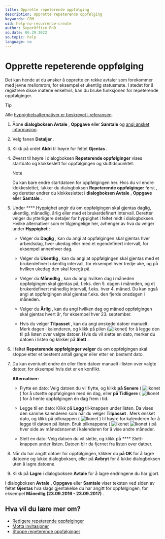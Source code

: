 ```yaml
---
title: Opprette repeterende oppfølging
description: Opprette repeterende oppfølging
keywords: CRM
uid: help-no-recurrence-create
author: SuperOffice RnD
so.date: 06.29.2022
so.topic: help
language: no
---
```


# Opprette repeterende oppfølging

Det kan hende at du ønsker å opprette en rekke avtaler som forekommer med jevne mellomrom, for eksempel et ukentlig statusmøte. I stedet for å registrere disse møtene enkeltvis, kan du bruke funksjonen for repeterende oppfølginger.

> [!TIP]
> Alle [hyppighetsalternativer er beskrevet i referansen][4].

1. Åpne **dialogboksen Avtale** , **Oppgave** eller **Samtale** og [angi ønsket informasjon][5].

2. Velg fanen **Detaljer** .

3. Klikk på ordet **Aldri** til høyre for feltet **Gjentas** .

4. Øverst til høyre i  dialogboksen **Repeterende oppfølginger** vises startdato og klokkeslett for oppfølgingen og sluttidspunktet.

    > [!NOTE]
    > Du kan bare endre startdatoen for oppfølgingen her. Hvis du vil endre klokkeslettet, lukker du dialogboksen **Repeterende oppfølginger** først  , og deretter endrer du klokkeslettet i **dialogboksen Avtale** , **Oppgave** eller **Samtale** .

5. Under **** Hyppighet angir du om oppfølgingen skal gjentas daglig, ukentlig, månedlig, årlig eller med et brukerdefinert intervall. Deretter velger du ytterligere detaljer for hyppighet i feltet midt i dialogboksen. Hvilke alternativer som er tilgjengelige her, avhenger av hva du velger under **Hyppighet** :
    * Velger du **Daglig** , kan du angi at oppfølgingen skal gjentas hver arbeidsdag, hver ukedag eller med et egendefinert intervall, for eksempel annenhver dag.

    * Velger du **Ukentlig** , kan du angi at oppfølgingen skal gjentas med et brukerdefinert ukentlig intervall, for eksempel hver tredje uke, og på hvilken ukedag den skal foregå på.

    * Velger du **Månedlig** , kan du angi hvilken dag i måneden oppfølgingen skal gjentas på, f.eks. den 5. dagen i måneden, og et brukerdefinert månedlig intervall, f.eks. hver 4. måned. Du kan også angi at oppfølgingen skal gjentas f.eks. den fjerde onsdagen i måneden.

    * Velger du **Årlig** , kan du angi hvilken dag og måned oppfølgingen skal gjentas hvert år, for eksempel hver 23. september.

    * Hvis du velger **Tilpasset** , kan du angi ønskede datoer manuelt. Merk dagen i kalenderen, og klikk på pilen (![Ikonet][img2]) for å legge den til på listen over valgte datoer. Hvis du vil slette en dato, merker du datoen i listen og klikker på **Slett** .

6. I  feltet **Repeterende oppfølginger velger** du om oppfølgingen skal stoppe etter et bestemt antall ganger eller etter en bestemt dato.

7. Du kan eventuelt endre én eller flere datoer manuelt i listen over valgte datoer, for eksempel hvis det er en konflikt.

    **Alternativer:** 

    * Flytte en dato: Velg datoen du vil flytte, og klikk **på Senere** ( ![Ikonet][img3] ) for å utsette oppfølgingen med én dag, eller **på Tidligere** ( ![Ikonet][img4] ) for å hente oppfølgingen én dag frem i tid.

    * Legge til en dato: Klikk på **Legg** til-knappen under listen. Da vises den samme kalenderen som når du velger **Tilpasset** . Merk ønsket dato, og klikk på pilknappen ( ![Ikonet][img2] ) til høyre for kalenderen for å legge til datoen på listen. Bruk pilknappene ( ![Ikonet][img5] ![Ikonet][img6] ) på hver side av månedsnavnet i kalenderen for å vise andre måneder.

    * Slett en dato: Velg datoen du vil slette, og klikk på **** Slett-knappen under listen. Datoen blir da fjernet fra listen over datoer.

8. Når du har angitt datoer for oppfølgingen, klikker du **på OK** for å lagre datoene og lukke dialogboksen, eller på **Avbryt** for å lukke dialogboksen uten å lagre datoene.

9. Klikk  på **Lagre** i  dialogboksen **Avtale** for å lagre endringene du har gjort.

I  dialogboksen **Avtale** , **Oppgave** eller **Samtale** viser  teksten ved siden  av feltet **Gjentas** hva slags gjentakelse du har angitt for oppfølgingen, for eksempel **Månedlig (23.09.2016 - 23.09.2017)** .

## Hva vil du lære mer om?

* [Redigere repeterende oppfølginger][1]
* [Motta invitasjoner][2]
* [Stoppe repeterende oppfølginger][3]

<!-- Referenced links -->
[1]: edit.md
[2]: ../invitation/receive.md
[3]: stop.md
[4]: index.md
[5]: ../screen/dialog-for-followups.md

<!-- Referenced images -->
[img2]: ../../../../media/icons/arrow-right.png
[img3]: ../../../../media/icons/arrow-down.png
[img4]: ../../../../media/icons/arrow-up.png
[img5]: ../../../../media/icons/arrow-left.png
[img6]: ../../../../media/icons/arrow-right.png
